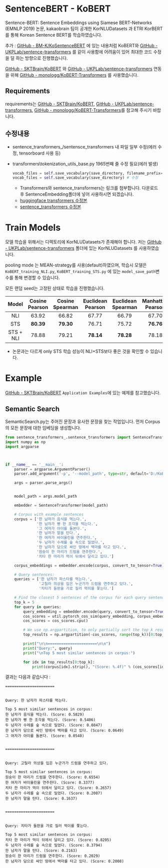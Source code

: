 # SentenceBERT - KoBERT

Sentence-BERT: Sentence Embeddings using Siamese BERT-Networks (EMNLP 2019) 논문, kakaobrain 팀이 공개한 KorNLUDatasets 과 ETRI KorBERT를 통해 Korean Sentence BERT를 학습하였습니다.

추가 : [GitHub - BM-K/KoSentenceBERT](https://github.com/BM-K/KoSentenceBERT) 에 있는 내용처럼 KoBERT와 [GitHub - UKPLab/sentence-transformers](https://github.com/UKPLab/sentence-transformers) 를 같이 사용함에 어려움이 있어 최대한 코드 수정을 덜 하는 방향으로 진행했습니다. 

[GitHub - SKTBrain/KoBERT](https://github.com/SKTBrain/KoBERT) 와 [GitHub - UKPLab/sentence-transformers](https://github.com/UKPLab/sentence-transformers) 연동을 위해 [GitHub - monologg/KoBERT-Transformers](https://github.com/monologg/KoBERT-Transformers) 를 사용했습니다.

## Requirements

requirements는 [GitHub - SKTBrain/KoBERT](https://github.com/SKTBrain/KoBERT), [GitHub - UKPLab/sentence-transformers](https://github.com/UKPLab/sentence-transformers), [GitHub - monologg/KoBERT-Transformers](https://github.com/monologg/KoBERT-Transformers)를 참고해 주시기 바랍니다.



## 수정내용

* sentence_transformers_/sentensce_transformers 내 파일 일부 수정(에러 수정, tensorboard 사용 등)

* transformers\tokenization_utils_base.py 1965번째 줄 수정 필요(에러 발생)

  ```python
  vocab_files = self.save_vocabulary(save_directory, filename_prefix=filename_prefix) # 기존
  vocab_files = self.save_vocabulary(save_directory) # 수정
  ```

  * Transformers와 sentence_transformers는 링크를 첨부합니다. 다운로드 후 SentenceEmbedding폴더에 넣어 사용하시면 되겠습니다.
  * [huggingface transformers 수정본](https://drive.google.com/drive/folders/1d-EPl7cIsLisiRzUZ1ijHKmxETWC-oF2?usp=sharing)
  * [sentence_transformers 수정본](https://drive.google.com/drive/folders/1hwK1DOMqGAzMv7vjBjlPMmn8bU7Rhoqv?usp=sharing)

# Train Models

모델 학습을 위해서는 디렉토리에 KorNLUDatasets가 존재해야 합니다. 저는 [GitHub - UKPLab/sentence-transformers](https://github.com/UKPLab/sentence-transformers) 폴더에 있는 KorNLUDatasets 를 사용하였습니다.

pooling mode 는 MEAN-strategy를 사용(default)하였으며, 학습시 모델은`KoBERT_training_NLI.py`, `KoBERT_training_STS.py` 에 있는 `model_save_path`변수를 통해 변경할 수 있습니다.

모든 랜덤 seed는 고정된 상태로 학습을 진행했습니다.

|Model|Cosine Pearson|Cosine Spearman|Euclidean Pearson|Euclidean Spearman|Manhattan Pearson|Manhattan Spearman|Dot Pearson|Dot Spearman|
|:------------------------:|:----:|:----:|:----:|:----:|:----:|:----:|:----:|:----:|
|NLl|63.92|66.82|67.77|66.79|67.70|       66.72        |63.73|64.51|
|STS|**80.39**|**79.30**|76.71|75.72|**76.76**|75.74|75.31|    74.46     |
|STS + NLI|78.88|79.21|**78.14**|**78.28**|78.18|**78.30**|**75.47**|**75.80**|

* 논문과는 다르게 only STS 학습 성능이 NLI+STS보다 좋은 것을 확인할 수 있습니다.

# Example

[GitHub - SKTBrain/KoBERT](https://github.com/SKTBrain/KoBERT) `Application Examples`에 있는 예제를 참고했습니다.

## Semantic Search

SemanticSearch.py는 주어진 문장과 유사한 문장을 찾는 작업입니다. 먼저 Corpus의 모든 문장에 대한 임베딩을 생성합니다.

```python
from sentence_transformers_.sentence_transformers import SentenceTransformer, util
import numpy as np
import argparse



if __name__ == '__main__':
    parser = argparse.ArgumentParser()
    parser.add_argument('-p', '--model_path', type=str, default='D:/KoBERT_training/output/STS/KoBERT-2021-04-23_14-43-29', help='model path')

    args = parser.parse_args()


    model_path = args.model_path

    embedder = SentenceTransformer(model_path)

    # Corpus with example sentences
    corpus = ['한 남자가 음식을 먹는다.',
              '한 남자가 빵 한 조각을 먹는다.',
              '그 여자가 아이를 돌본다.',
              '한 남자가 말을 탄다.',
              '한 여자가 바이올린을 연주한다.',
              '두 남자가 수레를 숲 속으로 밀었다.',
              '한 남자가 담으로 싸인 땅에서 백마를 타고 있다.',
              '원숭이 한 마리가 드럼을 연주한다.',
              '치타 한 마리가 먹이 뒤에서 달리고 있다.']

    corpus_embeddings = embedder.encode(corpus, convert_to_tensor=True)

    # Query sentences:
    queries = ['한 남자가 파스타를 먹는다.',
               '고릴라 의상을 입은 누군가가 드럼을 연주하고 있다.',
               '치타가 들판을 가로 질러 먹이를 쫓는다.']

    # Find the closest 5 sentences of the corpus for each query sentence based on cosine similarity
    top_k = 5
    for query in queries:
        query_embedding = embedder.encode(query, convert_to_tensor=True)
        cos_scores = util.pytorch_cos_sim(query_embedding, corpus_embeddings)[0]
        cos_scores = cos_scores.cpu()

        # We use np.argpartition, to only partially sort the top_k results
        top_results = np.argpartition(-cos_scores, range(top_k))[0:top_k]

        print("\n\n======================\n\n")
        print("Query:", query)
        print("\nTop 5 most similar sentences in corpus:")

        for idx in top_results[0:top_k]:
            print(corpus[idx].strip(), "(Score: %.4f)" % (cos_scores[idx]))
```

결과는 다음과 같습니다 :

```
======================


Query: 한 남자가 파스타를 먹는다.

Top 5 most similar sentences in corpus:
한 남자가 음식을 먹는다. (Score: 0.5829)
한 남자가 빵 한 조각을 먹는다. (Score: 0.5406)
두 남자가 수레를 숲 속으로 밀었다. (Score: 0.0847)
한 남자가 담으로 싸인 땅에서 백마를 타고 있다. (Score: 0.0649)
그 여자가 아이를 돌본다. (Score: 0.0540)


======================


Query: 고릴라 의상을 입은 누군가가 드럼을 연주하고 있다.

Top 5 most similar sentences in corpus:
원숭이 한 마리가 드럼을 연주한다. (Score: 0.6554)
한 여자가 바이올린을 연주한다. (Score: 0.3377)
치타 한 마리가 먹이 뒤에서 달리고 있다. (Score: 0.2657)
두 남자가 수레를 숲 속으로 밀었다. (Score: 0.2087)
한 남자가 말을 탄다. (Score: 0.1637)


======================


Query: 치타가 들판을 가로 질러 먹이를 쫓는다.

Top 5 most similar sentences in corpus:
치타 한 마리가 먹이 뒤에서 달리고 있다. (Score: 0.8205)
두 남자가 수레를 숲 속으로 밀었다. (Score: 0.3794)
한 남자가 말을 탄다. (Score: 0.2163)
원숭이 한 마리가 드럼을 연주한다. (Score: 0.2029)
한 남자가 담으로 싸인 땅에서 백마를 타고 있다. (Score: 0.2008)
```



